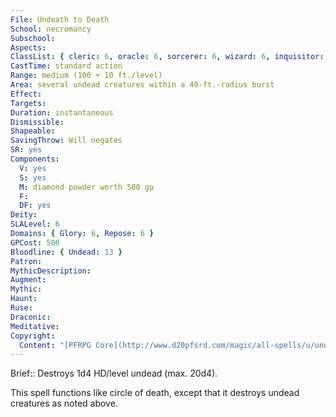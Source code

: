 ```yaml
---
File: Undeath to Death
School: necromancy
Subschool: 
Aspects: 
ClassList: { cleric: 6, oracle: 6, sorcerer: 6, wizard: 6, inquisitor: 6, spiritualist: 6 }
CastTime: standard action
Range: medium (100 + 10 ft./level)
Area: several undead creatures within a 40-ft.-radius burst
Effect: 
Targets: 
Duration: instantaneous
Dismissible: 
Shapeable: 
SavingThrow: Will negates
SR: yes
Components:
  V: yes
  S: yes
  M: diamond powder worth 500 gp
  F: 
  DF: yes
Deity: 
SLALevel: 6
Domains: { Glory: 6, Repose: 6 }
GPCost: 500
Bloodline: { Undead: 13 }
Patron: 
MythicDescription: 
Augment: 
Mythic: 
Haunt: 
Ruse: 
Draconic: 
Meditative: 
Copyright:
  Content: "[PFRPG Core](http://www.d20pfsrd.com/magic/all-spells/u/undeath-to-death)"
---
```

Brief:: Destroys 1d4 HD/level undead (max. 20d4).

This spell functions like circle of death, except that it destroys undead creatures as noted above.
